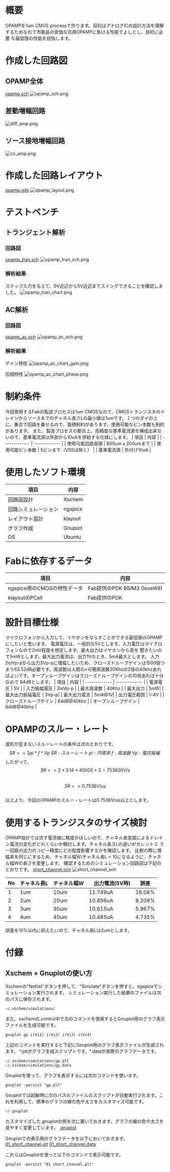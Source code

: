 # 概要
OPAMPを1um CMOS processで作ります。目的はアナログICの設計方法を理解するためなので市販品の安価な汎用OPAMPに負ける性能でよしとし、目的に必要
な最低限の性能を目指します。

# 作成した回路図
## OPAMP全体
[opamp.sch](opamp.sch)
![opamp_sch.png](opamp_sch.png)
## 差動増幅回路
![diff_amp.png](diff_amp.png)
## ソース接地増幅回路
![cs_amp.png](cs_amp.png)

# 作成した回路レイアウト
[opamp.gds](opamp.gds)
![opamp_layout.png](opamp_layout.png)

# テストベンチ
## トランジェント解析
### 回路図
[opamp_tran.sch](opamp_tran.sch)
![opamp_tran_sch.png](opamp_tran_sch.png)
### 解析結果
ステップ入力を与えて、0V近辺から5V近辺までスイングできることを確認しました。
![opamp_tran_chart.png](opamp_tran_chart.png)



## AC解析
### 回路図
[opamp_ac.sch](opamp_ac.sch)
![opamp_ac_sch.png](opamp_ac_sch.png)

### 解析結果
ゲイン特性
![opamp_ac_chart_gain.png](opamp_ac_chart_gain.png)

位相特性
![opamp_ac_chart_phase.png](opamp_ac_chart_phase.png)


# 制約条件
今回使用するFabの製造プロセスは1um CMOSなので、CMOSトランジスタのドレインからソースまでのチャネル長さLの最小値は1umです。１つのダイの上に、乗合で回路を乗せるので、面積制約があります。使用可能なピン本数も制約があります。
また、製造プロセスの都合上、高精度な基準電流源を構成出来ないので、基準電流源は外部から10uAを供給する仕様にします。
| 項目  | 内容 |
| ------------- | ------------- |
| 使用可能回路面積  |   600um x 200umまで |
| 使用可能ピン本数  | 5ピンまで（VSSは除く） |
| 基準電流源  | 外付け10uA |


# 使用したソフト環境
| 項目  | 内容 |
| ------------- | ------------- |
| 回路図設計  |   Xschem |
| 回路シミュレーション | ngspice |
| レイアウト設計| klayout |
| グラフ作成 | Gnuplot |
| OS | Ubuntu |

# Fabに依存するデータ
| 項目  | 内容 |
| ------------- | ------------- |
| ngspice用のCMOSの特性データ | Fab提供のPDK BSIM3 (level49)|
| klayoutのPCell | Fab提供のPDK|

# 設計目標仕様
マイクロフォンから入力して、イヤホンをならすことができる最低限のOPAMPにしたいと思います。
電源電圧は、一般的な5Vとします。入力電圧はマイクロフォンなので2mV程度を想定します。最大出力はイヤホンから音を
聞きたいので5mWとします。最大出力電流は、出力1Vのとき、5mA最大とします。
入力2mVp-pから出力3Vp-pに増幅したいため、クローズドループゲインは1500倍つまり63.52dB必要です。周波数は人間の>可聴周波数20Khzの2倍の40khzあればよいです。オープンループゲインはクローズドループゲインの10倍あれば十分なので
84dBとします。
| 項目  | 内容 |
| ------------- | ------------- |
| 電源電圧 | 5V |
| 入力振幅電圧 | 2mVp-p |
| 最大周波数 | 40Khz |
| 最大出力 | 5mW|
| 最大出力振幅電圧 | 3Vp-p|
| 最大出力電流 | 5mA@1V|
| 出力電圧範囲 | 1-4V |
| クローズドループゲイン | 64dB@40khz |
| オープンループゲイン | 84dB@40khz |

# OPAMPのスルー・レート
波形が歪まないスルーレートの条件は次のとおりです。\
$$SR >= 2pi * f * Vp\
SR:スルーレート\
pi:円周率\
f:周波数\
Vp:電圧振幅\
$$
したがって、\
$$SR => 2 * 3.14 * 40000 * 3 = 753600V/s$$\
$$SR => 0.7536V/us$$\
以上より、今回のOPAMPのスルー・レートは0.7536V/us以上とします。





# 使用するトランジスタのサイズ検討
OPAMP設計では流す電流値に精度がほしいので、チャネル長変調によるドレイン電流の変化がどれくらいか検討します。チャネル長さLの違いがカレントミ
ラー回路の出力のコピー精度にどの程度影響するかを確認します。
比較の際に増幅率を同じにするため、チャネル幅W/チャネル長L = 10になるように、チャネル幅Wの長さを変更します。
確認するためのシミュレーション回路図は下記のとおりです。
[short_channel.sch](short_channel.sch)
![short_channel_sch](01_short_channel_xschem.png)

| No | チャネル長L  | チャネル幅W |　出力電流(5V時)|誤差|
| -- | ------------ | ----------- | -------------- | -- |
| 1 | 1um | 10um | 11.749uA | 16.08% |
| 2 | 2um | 20um | 10.856uA | 8.209% |
| 3 | 3um | 30um | 10.615uA | 5.967% |
| 4 | 4um | 40um | 10.485uA | 4.735% |

誤差を10%以内に抑えたいので、チャネル長Lは2umとします。


# 付録
## Xschem + Gnuplotの使い方
Xschemの"Netlist"ボタンを押して、"Simulate"ボタンを押すと、ngspiceでシミュレーション実行されます。
シミュレーション実行した結果のファイルは次のパスに保存されます。
``` 
~/.xschem/simulations/
```
また、xschemの.control中で次のコマンドを使用するとGnuplot用のグラフ表示ファイルを生成可能です。

```
gnuplot gp i(Vi1) i(Vi2) i(Vi3) i(Vi4)
```

上記のコマンドを実行すると下記にGnuplot用のグラフ表示ファイルが生成されます。
\*.pltがグラフ生成スクリプトです。\*.dataが実際のグラフデータです。

```
~/.xschem/simulations/gp.plt
~/.xschem/simulations/gp.data
```
Gnuplotを使って、グラフを表示するには次のコマンドを使います。

```
gnuplot -persist "gp.plt"
```

Gnuplotでは起動時に次のパスのファイルのスクリプトが自動実行されます。これを利用して、標準のグラフの線の色や太さをカスタマイズ可能です。

```
~/.gnuplot

```

カスタマイズした.gnuplotの例を次に置いておきます。グラフの線の色や太さを見やすく変更しています。
[.gnuplot](.gnuplot)


Gnuplotでの表示用のグラフデータを以下においておきます。
[01_short_channel.plt](01_short_channel.plt)
[01_short_channel.data](01_short_channel.data)

これらはGnuplotを使って以下のコマンドで表示可能です。

```
gnuplot -persist "01_short_channel.plt"
